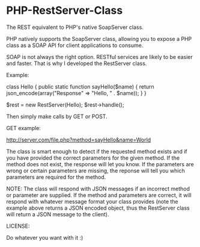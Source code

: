 PHP-RestServer-Class
====================

The REST equivalent to PHP's native SoapServer class.

PHP natively supports the SoapServer class, allowing you to expose a PHP class as a SOAP API 
for client applications to consume.

SOAP is not always the right option. RESTful services are likely to be easier and faster. That is why I developed
the RestServer class.


Example:

class Hello
{
  public static function sayHello($name)
  {
    return json_encode(array("Response" => "Hello, " . $name));
  }
}

$rest = new RestServer(Hello);
$rest->handle();


Then simply make calls by GET or POST.

GET example:

http://server.com/file.php?method=sayHello&name=World


The class is smart enough to detect if the requested method exists and if you have provided 
the correct parameters for the given method. If the method does not exist, the response will let you know.
If the parameters are wrong or certain parameters are missing, the reponse will tell you which parameters are
required for the method.

NOTE:
The class will respond with JSON messages if an incorrect method or parameter are supplied. If the method and parameters
are correct, it will respond with whatever message format your class provides (note the example above returns a 
JSON encoded object, thus the RestServer class will return a JSON message to the client).

LICENSE:

Do whatever you want with it :)

